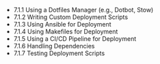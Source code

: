 

- 7.1.1 Using a Dotfiles Manager (e.g., Dotbot, Stow)
- 7.1.2 Writing Custom Deployment Scripts
- 7.1.3 Using Ansible for Deployment
- 7.1.4 Using Makefiles for Deployment
- 7.1.5 Using a CI/CD Pipeline for Deployment
- 7.1.6 Handling Dependencies
- 7.1.7 Testing Deployment Scripts